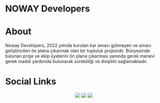 <h1>NOWAY Developers</h1>

<h1>About</h1>

<p>Noway Developers, 2022 yılında kurulan kar amacı gütmeyen ve amacı geliştiricileri ön plana çıkarmak olan bir topluluk projesidir. Bünyesinde bulunan proje ve ekip üyelerini ön plana çıkarması yanında gerek manevi gerek maddi yardımda bulunarak sürekliliği ve disiplini sağlamaktadır.</p>

<h1>Social Links</h1>
<center>
<div>
<a href="https://nowaydevelopers.com"><img src="https://img.shields.io/badge/Web%20Page%20-23FFFFFF.svg?&style=for-the-badge&logo=&logoColor=white"></a> 
<a href="https://discord.gg/noway"><img src="https://img.shields.io/badge/Discord Server%20-111111.svg?&style=for-the-badge&logo=discord&logoColor=white"></a>
<a href="https://www.instagram.com/nowaydevelopers" target="blank_"><img src="https://img.shields.io/badge/Instagram%20-DC3175.svg?&style=for-the-badge&logo=instagram&logoColor=white"></a></div><center>
